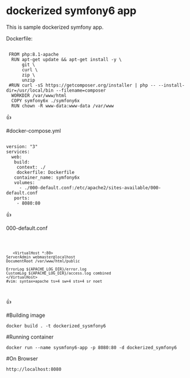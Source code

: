 # dockerized symfony6 app

This is sample dockerized symfony app.


Dockerfile: 

<code>
 FROM php:8.1-apache
  RUN apt-get update && apt-get install -y \
      git \
      curl \
      zip \
      unzip
 #RUN curl -sS https://getcomposer.org/installer | php -- --install-dir=/usr/local/bin --filename=composer  
  WORKDIR /var/www/html  
  COPY symfony6x ./symfony6x
  RUN chown -R www-data:www-data /var/www
</code>

:thumbsup:

#docker-compose.yml

<code>
version: "3"
services: 
  web:  
   build:    
    context: ./    
    dockerfile: Dockerfile       
   container_name: symfony6x   
   volumes:    
     - ./000-default.conf:/etc/apache2/sites-available/000-default.conf     
   ports:   
    - 8080:80
</code>

:thumbsup:

000-default.conf

<code>
      
       <VirtualHost *:80>
	ServerAdmin webmaster@localhost
	DocumentRoot /var/www/html/public

	ErrorLog ${APACHE_LOG_DIR}/error.log
	CustomLog ${APACHE_LOG_DIR}/access.log combined
	</VirtualHost>
	#vim: syntax=apache ts=4 sw=4 sts=4 sr noet
</code>

:thumbsup:


#Building image

	docker build . -t dockerized_sysmfony6

#Running container

	docker run --name sysmfony6-app -p 8080:80 -d dockerized_symfony6

#On Browser

	http://localhost:8080




